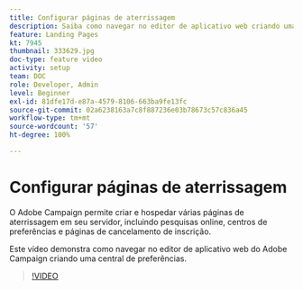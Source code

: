 ```yaml
---
title: Configurar páginas de aterrissagem
description: Saiba como navegar no editor de aplicativo web criando uma central de preferências.
feature: Landing Pages
kt: 7945
thumbnail: 333629.jpg
doc-type: feature video
activity: setup
team: DOC
role: Developer, Admin
level: Beginner
exl-id: 81dfe17d-e87a-4579-8106-663ba9fe13fc
source-git-commit: 02a6238163a7c8f887236e03b78673c57c836a45
workflow-type: tm+mt
source-wordcount: '57'
ht-degree: 100%

---
```


# Configurar páginas de aterrissagem

O Adobe Campaign permite criar e hospedar várias páginas de aterrissagem em seu servidor, incluindo pesquisas online, centros de preferências e páginas de cancelamento de inscrição.

Este vídeo demonstra como navegar no editor de aplicativo web do Adobe Campaign criando uma central de preferências.

>[!VIDEO](https://video.tv.adobe.com/v/333629?quality=12)
